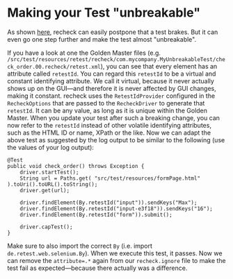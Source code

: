 Making your Test "unbreakable"
==============================

As shown [here](postpone-test-breakage.md), recheck can easily postpone that a test brakes. But it can even go one step further and make the test almost "unbreakable".

If you have a look at one the Golden Master files (e.g. `/src/test/resources/retest/recheck/com.mycompany.MyUnbreakableTest/check_order.00.recheck/retest.xml`), you can see that every element has an attribute called `retestId`. You can regard this `retestId` to be a virtual and constant identifying attribute. We call it virtual, because it never actually shows up on the GUI—and therefore it is never affected by GUI changes, making it constant. recheck uses the `RetestIdProvider` configured in the `RecheckOptions` that are passed to the `RecheckDriver` to generate that `retestId`. It can be any value, as long as it is unique within the Golden Master. When you update your test after such a breaking change, you can now refer to the `retestId` instead of other volatile identifying attributes, such as the HTML ID or name, XPath or the like.
Now we can adapt the above test as suggested by the log output to be similar to the following (use the values of your log output):

```
@Test
public void check_order() throws Exception {
	driver.startTest();
	String url = Paths.get( "src/test/resources/formPage.html" ).toUri().toURL().toString();
	driver.get(url);

	driver.findElement(By.retestId("input")).sendKeys("Max");
	driver.findElement(By.retestId("input-e3f18")).sendKeys("16");
	driver.findElement(By.retestId("form")).submit();

	driver.capTest();
}
```

Make sure to also import the correct `By` (i.e. import `de.retest.web.selenium.By`). When we execute this test, it passes. Now we can remove the `attribute=.*` again from our `recheck.ignore` file to make the test fail as expected—because there actually was a difference.

